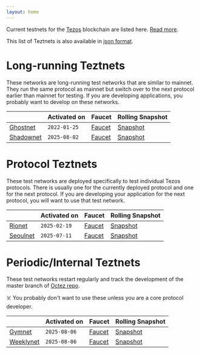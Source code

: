 ```yaml
---
layout: home
---
```


Current testnets for the [Tezos](https://tezos.com) blockchain are listed here. [Read more](about/).

This list of Teztnets is also available in [json format](https://teztnets.com/teztnets.json).

# Long-running Teztnets

These networks are long-running test networks that are similar to mainnet. They run the same protocol as mainnet but switch over to the next protocol earlier than mainnet for testing. If you are developing applications, you probably want to develop on these networks.

| | Activated on | Faucet | Rolling Snapshot |
|-------|---------------------|--|-----|
| [Ghostnet](/ghostnet-about) | `2022-01-25` | [Faucet](https://faucet.ghostnet.teztnets.com) | [Snapshot](https://snapshots.tzinit.org/ghostnet/rolling) |
| [Shadownet](/shadownet-about) | `2025-08-02` | [Faucet](https://faucet.shadownet.teztnets.com) | [Snapshot](https://snapshots.tzinit.org/shadownet/rolling) |



# Protocol Teztnets

These test networks are deployed specifically to test individual Tezos protocols. There is usually one for the currently deployed protocol and one for the next protocol. If you are developing your application for the next protocol, you will want to use that test network.

| | Activated on | Faucet | Rolling Snapshot |
|-------|---------------------|--|-----|
| [Rionet](/rionet-about) | `2025-02-19` | [Faucet](https://faucet.rionet.teztnets.com) | [Snapshot](https://snapshots.tzinit.org/rionet/rolling) |
| [Seoulnet](/seoulnet-about) | `2025-07-11` | [Faucet](https://faucet.seoulnet.teztnets.com) | [Snapshot](https://snapshots.tzinit.org/seoulnet/rolling) |



# Periodic/Internal Teztnets

These test networks restart regularly and track the development of the master branch of [Octez repo](https://gitlab.com/tezos/tezos/).
 
☠️ You probably don't want to use these unless you are a core protocol developer.

| | Activated on | Faucet | Rolling Snapshot |
|-------|---------------------|--|-----|
| [Gymnet](/gymnet-about) | `2025-08-06` | [Faucet](https://faucet.gymnet.teztnets.com) | [Snapshot](https://snapshots.tzinit.org/gymnet/rolling) |
| [Weeklynet](/weeklynet-about) | `2025-08-06` | [Faucet](https://faucet.weeklynet-2025-08-06.teztnets.com) | [Snapshot](https://snapshots.tzinit.org/weeklynet/rolling) |




